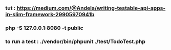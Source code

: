 ### tut : https://medium.com/@Andela/writing-testable-api-apps-in-slim-framework-29905970941b
### php -S 127.0.0.1:8080 -t public
### to run a test : ./vendor/bin/phpunit ./test/TodoTest.php
